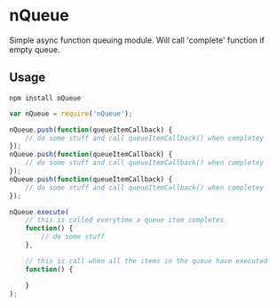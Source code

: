 # nQueue


Simple async function queuing module. Will call 'complete' function if empty queue.

## Usage

``npm install nQueue``

```javascript
var nQueue = require('nQueue');

nQueue.push(function(queueItemCallback) {
	// do some stuff and call queueItemCallback() when completey
});
nQueue.push(function(queueItemCallback) {
	// do some stuff and call queueItemCallback() when completey
});
nQueue.push(function(queueItemCallback) {
	// do some stuff and call queueItemCallback() when completey
});

nQueue.execute(
	// this is called everytime a queue item completes
	function() {
		// do some stuff
	},

	// this is call when all the items in the queue have executed
	function() {

	}
);


```